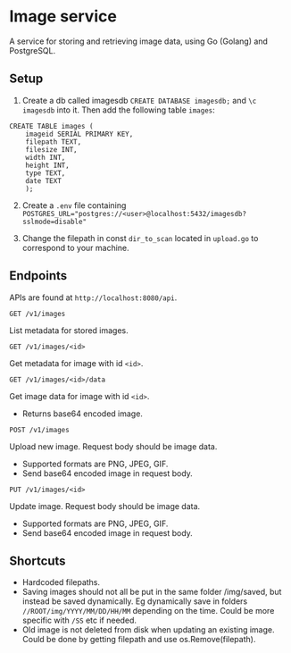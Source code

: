 # Image service
A service for storing and retrieving image data, using Go (Golang) and PostgreSQL.

## Setup 
1) Create a db called imagesdb `CREATE DATABASE imagesdb;` and `\c imagesdb` into it. Then add the following table `images`:
```
CREATE TABLE images (
    imageid SERIAL PRIMARY KEY,
    filepath TEXT,
    filesize INT,
    width INT,
    height INT,
    type TEXT,
    date TEXT
    );
```

2) Create a `.env` file containing `POSTGRES_URL="postgres://<user>@localhost:5432/imagesdb?sslmode=disable"` 

3) Change the filepath in const `dir_to_scan` located in `upload.go` to correspond to your machine.


## Endpoints
APIs are found at `http://localhost:8080/api`. 

`GET /v1/images`

List metadata for stored images.

`GET /v1/images/<id>`

Get metadata for image with id `<id>`.

`GET /v1/images/<id>/data`

Get image data for image with id `<id>`.
* Returns base64 encoded image.

`POST /v1/images`

Upload new image. Request body should be image data.
* Supported formats are PNG, JPEG, GIF.
* Send base64 encoded image in request body.  

`PUT /v1/images/<id>`

Update image. Request body should be image data.
* Supported formats are PNG, JPEG, GIF.
* Send base64 encoded image in request body.

## Shortcuts
* Hardcoded filepaths.
* Saving images should not all be put in the same folder /img/saved, but instead be saved dynamically.
Eg dynamically save in folders `//ROOT/img/YYYY/MM/DD/HH/MM` depending on the time. Could be more specific with `/SS` etc if needed.
* Old image is not deleted from disk when updating an existing image. 
Could be done by getting filepath and use os.Remove(filepath).